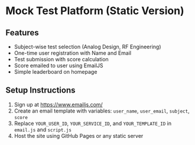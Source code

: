 # Mock Test Platform (Static Version)

## Features
- Subject-wise test selection (Analog Design, RF Engineering)
- One-time user registration with Name and Email
- Test submission with score calculation
- Score emailed to user using EmailJS
- Simple leaderboard on homepage

## Setup Instructions
1. Sign up at https://www.emailjs.com/
2. Create an email template with variables: `user_name`, `user_email`, `subject`, `score`
3. Replace `YOUR_USER_ID`, `YOUR_SERVICE_ID`, and `YOUR_TEMPLATE_ID` in `email.js` and `script.js`
4. Host the site using GitHub Pages or any static server
